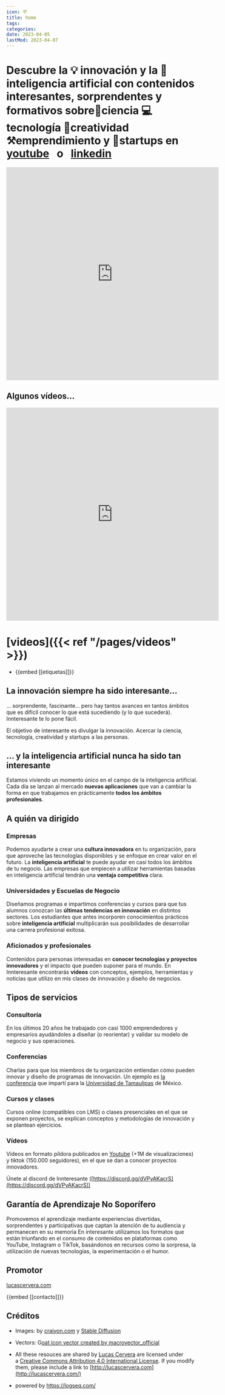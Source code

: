 ```yaml
---
icon: 🪧
title: home
tags:
categories:
date: 2023-04-05
lastMod: 2023-04-07
---
```

# Descubre la **💡 innovación** y la **🧠inteligencia artificial** con contenidos interesantes, sorprendentes y formativos sobre🔬ciencia 💻tecnología 🔔creatividad ⚒️emprendimiento y 🚀startups en   [youtube](https://www.youtube.com/c/lucascervera?sub_confirmation=1)   o   [linkedin](https://www.linkedin.com/mynetwork/discovery-see-all/?usecase=PEOPLE_FOLLOWS&followMember=lucascervera)

<iframe width="560" height="560" src="https://www.youtube.com/embed/0yfS_Kaa_CM" title="YouTube video player" frameborder="0" allow="accelerometer; autoplay; clipboard-write; encrypted-media; gyroscope; picture-in-picture; web-share" allowfullscreen></iframe>

## Algunos vídeos…

<iframe width="560" height="560" src="https://www.youtube.com/embed/BVYL-rzHxFM?list=PLhKbjbKTIRcwF2FKe3MBcqj2K_mZYj88x" title="iframe video" frameborder="0" allowfullscreen="allowfullscreen" loading="lazy"></iframe>

# [videos]({{< ref "/pages/videos" >}})

  + {{embed [[etiquetas]]}}

## La innovación siempre ha sido interesante…
… sorprendente, fascinante… pero hay tantos avances en tantos ámbitos que es difícil conocer lo que está sucediendo (y lo que sucederá). Innteresante te lo pone fácil.

El objetivo de interesante es divulgar la innovación. Acercar la ciencia, tecnología, creatividad y startups a las personas.

## ... y la inteligencia artificial nunca ha sido tan interesante

Estamos viviendo un momento único en el campo de la inteligencia artificial. Cada día se lanzan al mercado **nuevas aplicaciones** que van a cambiar la forma en que trabajamos en prácticamente **todos los ámbitos profesionales**.

## A quién va dirigido

### Empresas
Podemos ayudarte a crear una **cultura innovadora** en tu organización, para que aproveche las tecnologías disponibles y se enfoque en crear valor en el futuro. La **inteligencia artificial** te puede ayudar en casi todos los ámbitos de tu negocio. Las empresas que empiecen a utilizar herramientas basadas en inteligencia artificial tendrán una **ventaja competitiva** clara.

### Universidades y Escuelas de Negocio
Diseñamos programas e impartimos conferencias y cursos para que tus alumnos conozcan las **últimas tendencias en innovación** en distintos sectores. Los estudiantes que antes incorporen conocimientos prácticos sobre **inteligencia artificial** multiplicarán sus posibilidades de desarrollar una carrera profesional exitosa.

### Aficionados y profesionales
Contenidos para personas interesadas en **conocer tecnologías y proyectos innovadores** y el impacto que pueden suponer para el mundo. En Innteresante encontrarás **vídeos** con conceptos, ejemplos, herramientas y noticias que utilizo en mis clases de innovación y diseño de negocios.

## Tipos de servicios

###  **Consultoría**

En los últimos 20 años he trabajado con casi 1000 emprendedores y empresarios ayudándoles a diseñar (o reorientar) y validar su modelo de negocio y sus operaciones.
### **Conferencias**

Charlas para que los miembros de tu organización entiendan cómo pueden innovar y diseño de programas de innovación. Un ejemplo es [la conferencia](https://www.youtube.com/watch?v=j4lu36Lxvk4) que impartí para la [Universidad de Tamaulipas](https://www.serfadu.com/congreso-internacional-de-arquitectura-diseno-e-interiorismo/) de México.

### **Cursos y clases**
Cursos online (compatibles con LMS) o clases presenciales en el que se exponen proyectos, se explican conceptos y metodologías de innovación y se plantean ejercicios.

### **Vídeos**
Vídeos en formato píldora publicados en [Youtube](https://www.youtube.com/playlist?list=PLhKbjbKTIRcwF2FKe3MBcqj2K_mZYj88x) (+1M de visualizaciones) y tiktok (150.000 seguidores), en el que se dan a conocer proyectos innovadores.

Únete al discord de Innteresante ([https://discord.gg/dVPyAKacrS](https://discord.gg/dVPyAKacrS))

## **G**arantía de **A**prendizaje **N**o **So**porífero
Promovemos el aprendizaje mediante experiencias divertidas, sorprendentes y participativas que captan la atención de tu audiencia y permanecen en su memoria
En interesante utilizamos los formatos que están triunfando en el consumo de contenidos en plataformas como YouTube, Instagram o TikTok, basándonos en recursos como la sorpresa, la utilización de nuevas tecnologías, la experimentación o el humor.

## Promotor
[lucascervera.com](http://lucascervera.com/)

{{embed [[contacto]]}}

## Créditos

  + Images: by [craiyon.com](http://craiyon.com/) y [Stable Diffusion](https://en.wikipedia.org/wiki/Stable_Diffusion)

  + Vectors: G[oat icon vector created by macrovector_official](https://www.freepik.com/vectors/goat-icon)

  + All these resouces are shared by [Lucas Cervera](http://lucascervera.com/) are licensed under a [Creative Commons Attribution 4.0 International License](http://creativecommons.org/licenses/by/4.0/). If you modify them, please include a link to [http://lucascervera.com](http://lucascervera.com/)

  + powered by https://logseq.com/
